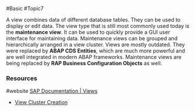 #Basic #Topic7

A view combines data of different database tables. They can be used to display or edit data. 
The view type that is still most commonly used today is the **maintenance view**. It can be used to quickly provide a GUI user interface for maintaining data. Maintenance views can be grouped and hierarchically arranged in a view cluster.
Views are mostly outdated. They were replaced by **ABAP CDS Entities**, which are much more powerful and are well integrated in modern ABAP frameworks. Maintenance views are being replaced by **RAP Business Configuration Objects** as well.

### Resources
#website [SAP Documentation | Views](https://help.sap.com/doc/saphelp_snc70/7.0/en-US/cf/21ec5d446011d189700000e8322d00/frameset.htm)
- [View Cluster Creation](https://sapintegrationhub.com/abap/ddic/sap-view-cluster-example-sap-abap/)